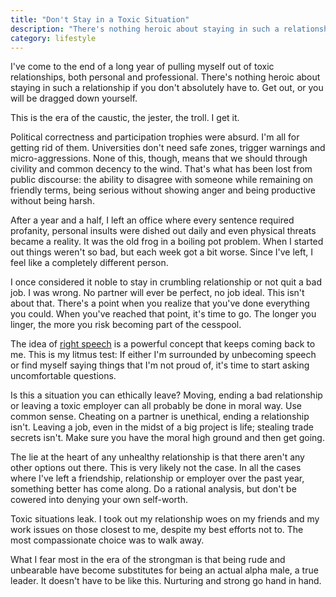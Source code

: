 ```yaml
---
title: "Don't Stay in a Toxic Situation"
description: "There's nothing heroic about staying in such a relationship if you don't absolutely have to. Get out, or you will be dragged down yourself."
category: lifestyle
--- 
```


I've come to the end of a long year of pulling myself out of toxic relationships, both personal and professional. There's nothing heroic about staying in such a relationship if you don't absolutely have to. Get out, or you will be dragged down yourself.  

This is the era of the caustic, the jester, the troll. I get it.

Political correctness and participation trophies were absurd. I'm all for getting rid of them. Universities don't need safe zones, trigger warnings and micro-aggressions. None of this, though, means that we should through civility and common decency to the wind. That's what has been lost from public discourse: the ability to disagree with someone while remaining on friendly terms, being serious without showing anger and being productive without being harsh.

After a year and a half, I left an office where every sentence required profanity, personal insults were dished out daily and even physical threats became a reality. It was the old frog in a boiling pot problem. When I started out things weren't so bad, but each week got a bit worse. Since I've left, I feel like a completely different person.

I once considered it noble to stay in crumbling relationship or not quit a bad job. I was wrong. No partner will ever be perfect, no job ideal. This isn't about that. There's a point when you realize that you've done everything you could. When you've reached that point, it's time to go. The longer you linger, the more you risk becoming part of the cesspool.

The idea of [right speech][rs] is a powerful concept that keeps coming back to me. This is my litmus test: If either I'm surrounded by unbecoming speech or find myself saying things that I'm not proud of, it's time to start asking uncomfortable questions.

Is this a situation you can ethically leave? Moving, ending a bad relationship or leaving a toxic employer can all probably be done in moral way. Use common sense. Cheating on a partner is unethical, ending a relationship isn't. Leaving a job, even in the midst of a big project is life; stealing trade secrets isn't. Make sure you have the moral high ground and then get going.

The lie at the heart of any unhealthy relationship is that there aren't any other options out there. This is very likely not the case. In all the cases where I've left a friendship, relationship or employer over the past year, something better has come along. Do a rational analysis, but don't be cowered into denying your own self-worth.

Toxic situations leak. I took out my relationship woes on my friends and my work issues on those closest to me, despite my best efforts not to. The most compassionate choice was to walk away.

What I fear most in the era of the strongman is that being rude and unbearable have become substitutes for being an actual alpha male, a true leader. It doesn't have to be like this. Nurturing and strong go hand in hand.

[rs]: /blog/right-speech
